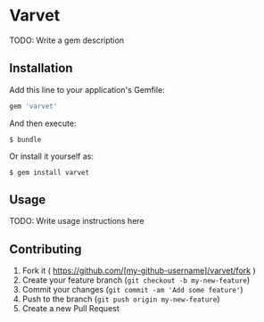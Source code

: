 # Varvet

TODO: Write a gem description

## Installation

Add this line to your application's Gemfile:

```ruby
gem 'varvet'
```

And then execute:

    $ bundle

Or install it yourself as:

    $ gem install varvet

## Usage

TODO: Write usage instructions here

## Contributing

1. Fork it ( https://github.com/[my-github-username]/varvet/fork )
2. Create your feature branch (`git checkout -b my-new-feature`)
3. Commit your changes (`git commit -am 'Add some feature'`)
4. Push to the branch (`git push origin my-new-feature`)
5. Create a new Pull Request
